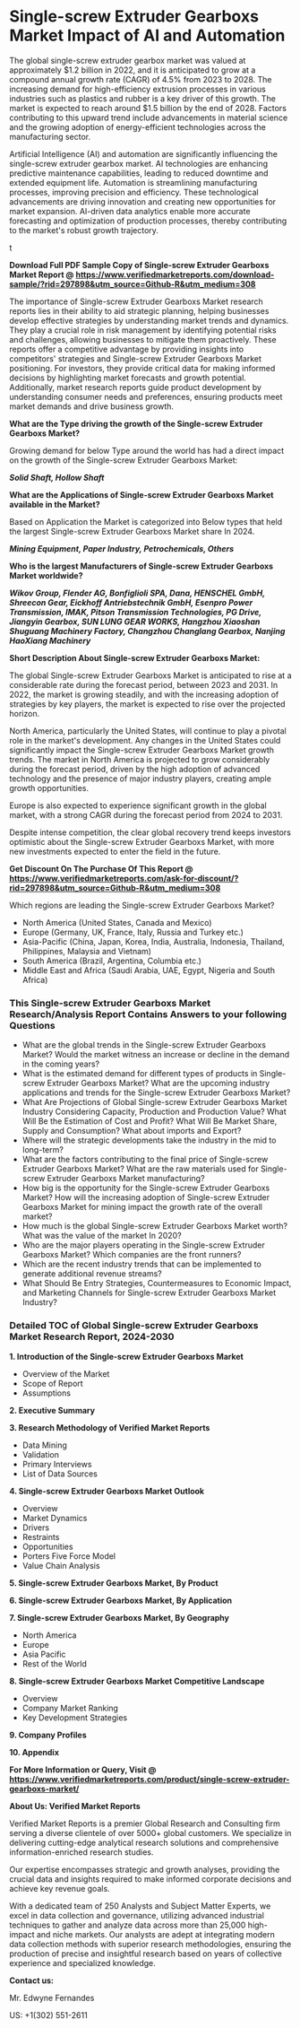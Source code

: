 <meta name="title" content="Global Single-screw Extruder Gearboxs Market Impact of AI and Automation"><meta name="description" content="The global single-screw extruder gearbox market was valued at approximately $1.2 billion in 2022, and it is anticipated to grow at a compound annual growth rate (CAGR)"><meta name="title" content="Single-screw Extruder Gearboxs Market Size, Share, Scope, Trends, Growth, Opportunities, Analysis, Forecast"><h1>Single-screw Extruder Gearboxs Market Impact of AI and Automation</h1><p>The global single-screw extruder gearbox market was valued at approximately $1.2 billion in 2022, and it is anticipated to grow at a compound annual growth rate (CAGR) of 4.5% from 2023 to 2028. The increasing demand for high-efficiency extrusion processes in various industries such as plastics and rubber is a key driver of this growth. The market is expected to reach around $1.5 billion by the end of 2028. Factors contributing to this upward trend include advancements in material science and the growing adoption of energy-efficient technologies across the manufacturing sector.</p><p>Artificial Intelligence (AI) and automation are significantly influencing the single-screw extruder gearbox market. AI technologies are enhancing predictive maintenance capabilities, leading to reduced downtime and extended equipment life. Automation is streamlining manufacturing processes, improving precision and efficiency. These technological advancements are driving innovation and creating new opportunities for market expansion. AI-driven data analytics enable more accurate forecasting and optimization of production processes, thereby contributing to the market's robust growth trajectory.</p>t</p><p id="" class=""><strong>Download Full PDF Sample Copy of Single-screw Extruder Gearboxs Market Report @ <a href="https://www.verifiedmarketreports.com/download-sample/?rid=297898&utm_source=Github-R&utm_medium=308" target="_blank">https://www.verifiedmarketreports.com/download-sample/?rid=297898&utm_source=Github-R&utm_medium=308</a></strong></p><p>The importance of&nbsp;Single-screw Extruder Gearboxs Market research reports lies in their ability to aid strategic planning, helping businesses develop effective strategies by understanding market trends and dynamics. They play a crucial role in risk management by identifying potential risks and challenges, allowing businesses to mitigate them proactively. These reports offer a competitive advantage by providing insights into competitors' strategies and Single-screw Extruder Gearboxs Market positioning. For investors, they provide critical data for making informed decisions by highlighting market forecasts and growth potential. Additionally, market research reports guide product development by understanding consumer needs and preferences, ensuring products meet market demands and drive business growth.</p><p><strong>What are the&nbsp;Type driving the growth of the Single-screw Extruder Gearboxs Market?</strong></p><p id="" class="">Growing demand for below Type around the world has had a direct impact on the growth of the Single-screw Extruder Gearboxs Market:</p><em><strong>Solid Shaft, Hollow Shaft</strong></em></p><strong>What are the&nbsp;Applications&nbsp;of Single-screw Extruder Gearboxs Market available in the Market?</strong></p><p id="" class="">Based on Application the Market is categorized into Below types that held the largest Single-screw Extruder Gearboxs Market share In 2024.</p><em><strong>Mining Equipment, Paper Industry, Petrochemicals, Others</strong></em></p><strong>Who is the largest Manufacturers of Single-screw Extruder Gearboxs Market worldwide?</strong></p><p><em><strong>Wikov Group, Flender AG, Bonfiglioli SPA, Dana, HENSCHEL GmbH, Shreecon Gear, Eickhoff Antriebstechnik GmbH, Esenpro Power Transmission, IMAK, Pitson Transmission Technologies, PG Drive, Jiangyin Gearbox, SUN LUNG GEAR WORKS, Hangzhou Xiaoshan Shuguang Machinery Factory, Changzhou Changlang Gearbox, Nanjing HaoXiang Machinery</strong></em></p><p id="" class=""><strong>Short Description About Single-screw Extruder Gearboxs Market:</strong></p><p>The global Single-screw Extruder Gearboxs Market is anticipated to rise at a considerable rate during the forecast period, between 2023 and 2031. In 2022, the market is growing steadily, and with the increasing adoption of strategies by key players, the market is expected to rise over the projected horizon.</p><p>North America, particularly the United States, will continue to play a pivotal role in the market's development. Any changes in the United States could significantly impact the Single-screw Extruder Gearboxs Market growth trends. The market in North America is projected to grow considerably during the forecast period, driven by the high adoption of advanced technology and the presence of major industry players, creating ample growth opportunities.</p><p>Europe is also expected to experience significant growth in the global market, with a strong CAGR during the forecast period from 2024 to 2031.</p><p>Despite intense competition, the clear global recovery trend keeps investors optimistic about the Single-screw Extruder Gearboxs Market, with more new investments expected to enter the field in the future.</p><p id="" class=""><strong>Get Discount On The Purchase Of This Report @ <a href="https://www.verifiedmarketreports.com/ask-for-discount/?rid=297898&utm_source=Github-R&utm_medium=308" target="_blank">https://www.verifiedmarketreports.com/ask-for-discount/?rid=297898&utm_source=Github-R&utm_medium=308</a></strong></p>Which regions are leading the Single-screw Extruder Gearboxs Market?</p><ul><li>North America (United States, Canada and Mexico)</li><li>Europe (Germany, UK, France, Italy, Russia and Turkey etc.)</li><li>Asia-Pacific (China, Japan, Korea, India, Australia, Indonesia, Thailand, Philippines, Malaysia and Vietnam)</li><li>South America (Brazil, Argentina, Columbia etc.)</li><li>Middle East and Africa (Saudi Arabia, UAE, Egypt, Nigeria and South Africa)</li></ul><h3 id="" class="">This Single-screw Extruder Gearboxs Market Research/Analysis Report Contains Answers to your following Questions</h3><ul><li>What are the global trends in the Single-screw Extruder Gearboxs Market? Would the market witness an increase or decline in the demand in the coming years?</li><li>What is the estimated demand for different types of products in Single-screw Extruder Gearboxs Market? What are the upcoming industry applications and trends for the Single-screw Extruder Gearboxs Market?</li><li>What Are Projections of Global Single-screw Extruder Gearboxs Market Industry Considering Capacity, Production and Production Value? What Will Be the Estimation of Cost and Profit? What Will Be Market Share, Supply and Consumption? What about imports and Export?</li><li>Where will the strategic developments take the industry in the mid to long-term?</li><li>What are the factors contributing to the final price of Single-screw Extruder Gearboxs Market? What are the raw materials used for Single-screw Extruder Gearboxs Market manufacturing?</li><li>How big is the opportunity for the Single-screw Extruder Gearboxs Market? How will the increasing adoption of Single-screw Extruder Gearboxs Market for mining impact the growth rate of the overall market?</li><li>How much is the global Single-screw Extruder Gearboxs Market worth? What was the value of the market In 2020?</li><li>Who are the major players operating in the Single-screw Extruder Gearboxs Market? Which companies are the front runners?</li><li>Which are the recent industry trends that can be implemented to generate additional revenue streams?</li><li>What Should Be Entry Strategies, Countermeasures to Economic Impact, and Marketing Channels for Single-screw Extruder Gearboxs Market Industry?</li></ul><h3 id="" class="">Detailed TOC of Global Single-screw Extruder Gearboxs Market Research Report, 2024-2030</h3><p id="" class=""><strong>1. Introduction of the Single-screw Extruder Gearboxs Market</strong></p><ul><li>Overview of the Market</li><li>Scope of Report</li><li>Assumptions</li></ul><p id="" class=""><strong>2. Executive Summary</strong></p><p id="" class=""><strong>3. Research Methodology of Verified Market Reports</strong></p><ul><li>Data Mining</li><li>Validation</li><li>Primary Interviews</li><li>List of Data Sources</li></ul><p id="" class=""><strong>4. Single-screw Extruder Gearboxs Market Outlook</strong></p><ul><li>Overview</li><li>Market Dynamics</li><li>Drivers</li><li>Restraints</li><li>Opportunities</li><li>Porters Five Force Model</li><li>Value Chain Analysis</li></ul><p id="" class=""><strong>5. Single-screw Extruder Gearboxs Market, By Product</strong></p><p id="" class=""><strong>6. Single-screw Extruder Gearboxs Market, By Application</strong></p><p id="" class=""><strong>7. Single-screw Extruder Gearboxs Market, By Geography</strong></p><ul><li>North America</li><li>Europe</li><li>Asia Pacific</li><li>Rest of the World</li></ul><p id="" class=""><strong>8. Single-screw Extruder Gearboxs Market Competitive Landscape</strong></p><ul><li>Overview</li><li>Company Market Ranking</li><li>Key Development Strategies</li></ul><p id="" class=""><strong>9. Company Profiles</strong></p><p id="" class=""><strong>10. Appendix</strong></p><p id="" class=""><strong>For More Information or Query, Visit @ <a href="https://www.verifiedmarketreports.com/product/single-screw-extruder-gearboxs-market/" target="_blank">https://www.verifiedmarketreports.com/product/single-screw-extruder-gearboxs-market/</a></strong></p><p id="" class=""><strong>About Us: Verified Market Reports</strong></p><p id="" class="">Verified Market Reports is a premier Global Research and Consulting firm serving a diverse clientele of over 5000+ global customers. We specialize in delivering cutting-edge analytical research solutions and comprehensive information-enriched research studies.</p><p id="" class="">Our expertise encompasses strategic and growth analyses, providing the crucial data and insights required to make informed corporate decisions and achieve key revenue goals.</p><p id="" class="">With a dedicated team of 250 Analysts and Subject Matter Experts, we excel in data collection and governance, utilizing advanced industrial techniques to gather and analyze data across more than 25,000 high-impact and niche markets. Our analysts are adept at integrating modern data collection methods with superior research methodologies, ensuring the production of precise and insightful research based on years of collective experience and specialized knowledge.</p><p id="" class=""><strong>Contact us:</strong></p><p id="" class="">Mr. Edwyne Fernandes</p><p id="" class="">US: +1(302) 551-2611</p>